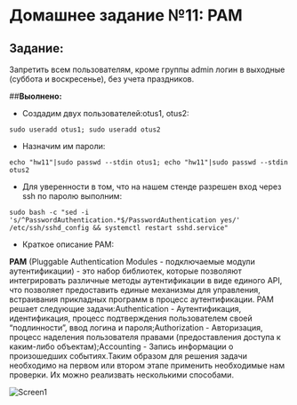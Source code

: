 # **Домашнее задание №11: PAM**



## **Задание:**

Запретить всем пользователям, кроме группы admin логин в выходные (суббота и воскресенье), без учета праздников.


##**Выолнено:**

- Cоздадим двух пользователей:otus1, otus2:

```
sudo useradd otus1; sudo useradd otus2
```

- Назначим им пароли:

```
echo "hw11"|sudo passwd --stdin otus1; echo "hw11"|sudo passwd --stdin otus2
```

- Для уверенности в том, что на нашем стенде разрешен вход через ssh по паролю выполним:

```
sudo bash -c "sed -i 's/^PasswordAuthentication.*$/PasswordAuthentication yes/' /etc/ssh/sshd_config && systemctl restart sshd.service"
```

- Краткое описание PAM:

**PAM** (Pluggable Authentication Modules - подключаемые модули аутентификации)  -  это  набор  библиотек,  которые  позволяют интегрировать  различные  методы  аутентификации  в  виде  единого API, что позволяет предоставить единые механизмы для управления, встраивания прикладных программ в процесс аутентификации. PAM решает следующие задачи:Authentication - Аутентификация, идентификация, процесс подтверждения пользователем своей “подлинности”, ввод логина и пароля;Authorization - Авторизация, процесс наделения пользователя правами (предоставления доступа к каким-либо объектам);Accounting - Запись информации о произошедших событиях.Таким образом для решения задачи необходимо на первом или втором этапе применить необходимые нам проверки. Их можно реализвать несколькими способами. 

![Screen1](./screens/Screen1.png)


